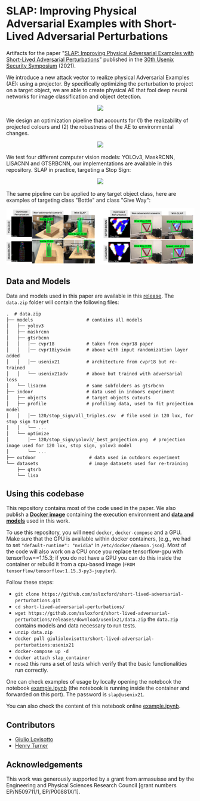 # SLAP: Improving Physical Adversarial Examples with Short-Lived Adversarial Perturbations

Artifacts for the paper "[SLAP: Improving Physical Adversarial Examples with Short-Lived Adversarial Perturbations](https://arxiv.org/pdf/2007.04137.pdf)" published in the [30th Usenix Security Symposium](https://www.usenix.org/conference/usenixsecurity21) (2021).

We introduce a new attack vector to realize physical Adversarial Examples
(AE): using a projector.
By specifically optimizing the perturbation to project on a target object,
we are able to create physical AE that fool deep neural networks
for image classification and object detection.

<p align="center"><img src="https://raw.githubusercontent.com/ssloxford/short-lived-adversarial-perturbations/master/images/projection.gif" width="40%"></p>

We design an optimization pipeline that accounts for (1) the realizability
of projected colours and (2) the robustness of the AE to environmental changes.

<p align="center"><img src="https://raw.githubusercontent.com/ssloxford/short-lived-adversarial-perturbations/master/images/slap.gif" width="60%"></p>

We test four different computer vision models: YOLOv3, MaskRCNN, LISACNN and GTSRBCNN,
our implementations are available in this repository.
SLAP in practice, targeting a Stop Sign:

<p align="center"><img src="https://raw.githubusercontent.com/ssloxford/short-lived-adversarial-perturbations/master/images/videos.gif" width="95%"></p>

The same pipeline can be applied to any target object class, here are examples 
of targeting class "Bottle" and class "Give Way":

![Other objects](images/other_objects.png "Other objects")

## Data and Models
Data and models used in this paper are available in this [release](https://github.com/ssloxford/short-lived-adversarial-perturbations/releases/tag/usenix21).
The `data.zip` folder will contain the following files:
```
.  # data.zip
├── models                    # contains all models
│   ├── yolov3           
│   ├── maskrcnn
│   ├── gtsrbcnn
│   │   │── cvpr18            # taken from cvpr18 paper
│   │   │── cvpr18iyswim      # above with input randomization layer added
│   │   │── usenix21          # architecture from cvpr18 but re-trained
│   │   └── usenix21adv       # above but trained with adversarial loss
│   └── lisacnn               # same subfolders as gtsrbcnn
├── indoor                    # data used in indoors experiment
│   ├── objects               # target objects cutouts
│   ├── profile               # profiling data, used to fit projection model
│   │   │── 120/stop_sign/all_triples.csv  # file used in 120 lux, for stop sign target
│   │   └── ...        
│   └── optimize
│       │── 120/stop_sign/yolov3/_best_projection.png  # projection image used for 120 lux, stop sign, yolov3 model
│       └── ...        
├── outdoor                    # data used in outdoors experiment 
└── datasets                   # image datasets used for re-training
    ├── gtsrb           
    └── lisa
```

## Using this codebase
This repository contains most of the code used in the paper.
We also publish a [**Docker image**](https://hub.docker.com/r/giuliolovisotto/short-lived-adversarial-perturbations/)
containing the execution environment and
[**data and models**](https://github.com/ssloxford/short-lived-adversarial-perturbations/releases/tag/usenix21)
used in this work. 

To use this repository, you will need `docker`, `docker-compose` and a GPU. 
Make sure that the GPU is available within docker containers, (e.g., we had to 
set `"default-runtime": "nvidia"` in `/etc/docker/daemon.json`). 
Most of the code will also work on a CPU once you replace tensorflow-gpu with tensorflow==1.15.3;
if you do not have a GPU you can do this inside the container or rebuild it from a cpu-based image 
(`FROM tensorflow/tensorflow:1.15.3-py3-jupyter`).

Follow these steps:
 
 * `git clone https://github.com/ssloxford/short-lived-adversarial-perturbations.git`
 * `cd short-lived-adversarial-perturbations/`
 * `wget https://github.com/ssloxford/short-lived-adversarial-perturbations/releases/download/usenix21/data.zip`
 the `data.zip` contains models and data necessary to run tests.
 * `unzip data.zip`
 * `docker pull giuliolovisotto/short-lived-adversarial-perturbations:usenix21`
 * `docker-compose up -d`
 * `docker attach slap_container`
 * `nose2` this runs a set of tests which verify that the basic functionalities run correctly.
 
One can check examples of usage by locally opening the notebook
the notebook [example.ipynb](https://localhost:5749)
(the notebook is running inside the container and forwarded on this port).
The password is `slap@usenix21`.

You can also check the content of this notebook online
[example.ipynb](https://github.com/ssloxford/short-lived-adversarial-perturbations/blob/main/code/example.ipynb).

## Contributors
 * [Giulio Lovisotto](https://giuliolovisotto.github.io)
 * [Henry Turner](http://www.cs.ox.ac.uk/people/henry.turner/)

## Acknowledgements

This work was generously supported by a grant from armasuisse and by the Engineering and Physical Sciences Research Council \[grant numbers EP/N509711/1, EP/P00881X/1\].
